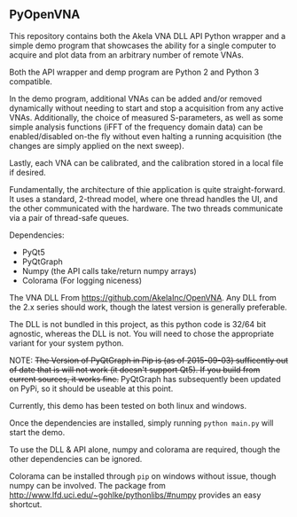 ## PyOpenVNA

This repository contains both the Akela VNA DLL API Python wrapper and a 
simple demo program that showcases the ability for a single computer to acquire
and plot data from an arbitrary number of remote VNAs.

Both the API wrapper and demp program are Python 2 and Python 3 compatible.

In the demo program, additional VNAs can be added and/or removed dynamically 
without needing to start and stop a acquisition from any active VNAs. 
Additionally, the choice of measured S-parameters, as well as some simple 
analysis functions (iFFT of the frequency domain data) can be enabled/disabled 
on-the fly without even halting a running acquisition (the changes are simply
applied on the next sweep).

Lastly, each VNA can be calibrated, and the calibration stored in a local file
if desired.

Fundamentally, the architecture of thie application is quite straight-forward. 
It uses a standard, 2-thread model, where one thread handles the UI, and 
the other communicated with the hardware. The two threads communicate via
a pair of thread-safe queues.

Dependencies:
 - PyQt5
 - PyQtGraph
 - Numpy (the API calls take/return numpy arrays)
 - Colorama (For logging niceness)

The VNA DLL From https://github.com/AkelaInc/OpenVNA. Any DLL from the 2.x series 
should work, though the latest version is generally preferable.

The DLL is not bundled in this project, as this python code is 32/64 bit agnostic,
whereas the DLL is not. You will need to chose the appropriate variant for your
system python.

NOTE: ~~The Version of PyQtGraph in Pip is (as of 2015-09-03) sufficently out of
date that is will not work (it doesn't support Qt5). If you build from current
sources, it works fine.~~ PyQtGraph has subsequently been updated on PyPi, so it 
should be useable at this point.

Currently, this demo has been tested on both linux and windows.

Once the dependencies are installed, simply running `python main.py` will start
the demo.

To use the DLL & API alone, numpy and colorama are required, though the other 
dependencies can be ignored.

Colorama can be installed through `pip` on windows without issue, though numpy
can be involved. The package from http://www.lfd.uci.edu/~gohlke/pythonlibs/#numpy
provides an easy shortcut.
